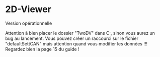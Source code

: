 # 2D-Viewer
Version opérationnelle

Attention à bien placer le dossier "TwoDV" dans C:\, sinon vous aurez un bug au lancement.
Vous pouvez créer un raccourci sur le fichier "defaultSettCAN" mais attention quand vous modifier les données !!! Regardez bien la page 15 du guide !
